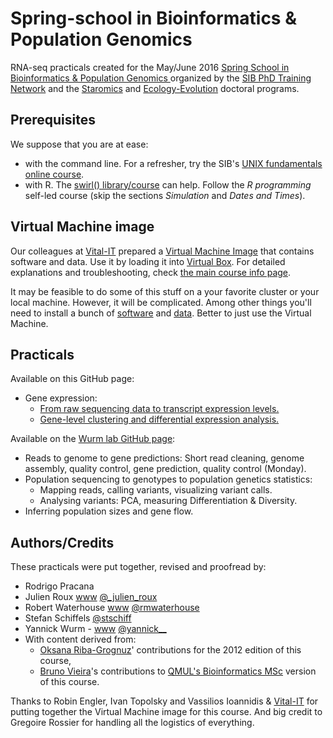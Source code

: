 # Spring-school in Bioinformatics & Population Genomics

RNA-seq practicals created for the May/June 2016 [Spring School in Bioinformatics & Population Genomics ](https://www.isb-sib.ch/events/training/joint-spring-school-bioinformatics-and-population-genomics) organized by the [SIB PhD Training Network](https://www.isb-sib.ch/training/for-sib-phd-students) and the [Staromics](http://biologie.cuso.ch/staromics/welcome/) and [Ecology-Evolution](http://biologie.cuso.ch/ecologie-evolution/welcome/) doctoral programs.

## Prerequisites

We suppose that you are at ease:

 * with the command line. For a refresher, try the SIB's [UNIX fundamentals online course](http://edu.isb-sib.ch/course/view.php?id=82).
 * with R. The [swirl() library/course](http://swirlstats.com) can help. Follow the *R programming* self-led course (skip the sections *Simulation* and *Dates and Times*).

## Virtual Machine image

Our colleagues at [Vital-IT](http://vital-it.ch/) prepared a [Virtual Machine Image](ftp://ftp.vital-it.ch/edu/VM/ubuntuBPG.ova) that contains software and data. Use it by loading it into [Virtual Box](http://virtualbox.org). For detailed explanations and troubleshooting, check [the main course info page](http://edu.isb-sib.ch/course/view.php?id=252).

It may be feasible to do some of this stuff on a your favorite cluster or your local machine. However, it will be complicated. Among other things you'll need to install a bunch of [software](./software) and [data](https://github.com/wurmlab/GenomicsCourse/tree/219100ee0b1a42241010ddfc08836fb459560894/2016-SIB/data). Better to just use the Virtual Machine.


## Practicals
Available on this GitHub page:

* Gene expression:
     * [From raw sequencing data to transcript expression levels.](./practicals/rnaseq/TP1.md)
     * [Gene-level clustering and differential expression analysis.](./practicals/rnaseq/TP2.md)

Available on the [Wurm lab GitHub page](https://github.com/wurmlab/genomicscourse/blob/master/2016-SIB/practicals/index.md):

* Reads to genome to gene predictions:  Short read cleaning, genome assembly, quality control, gene prediction, quality control (Monday).
* Population sequencing to genotypes to population genetics statistics:
     * Mapping reads, calling variants, visualizing variant calls.
     * Analysing variants: PCA, measuring Differentiation & Diversity.
* Inferring population sizes and gene flow.


## Authors/Credits

These practicals were put together, revised and proofread by:
 * Rodrigo Pracana
 * Julien Roux [www](http://www.unil.ch/dee/home/menuinst/people/post-docs--associates/dr-julien-roux.html) [@_julien_roux](http://twitter.com/_julien_roux)
 * Robert Waterhouse [www](http://www.rmwaterhouse.org/) [@rmwaterhouse](http://twitter.com/rmwaterhouse)
 * Stefan Schiffels [@stschiff
](http://twitter.com/stschiff)
 * Yannick Wurm - [www](http://wurmlab.github.io) [@yannick__](http://twitter.com/yannick__)
 * With content derived from:
     * [Oksana Riba-Grognuz](https://www.linkedin.com/in/oksana80)' contributions for the 2012 edition of this course,
     * [Bruno Vieira](http://wurmlab.github.io/team/bmpvieira)'s contributions to [QMUL's Bioinformatics MSc](http://www.sbcs.qmul.ac.uk/postgraduate/masters/index.html) version of this course.

Thanks to Robin Engler, Ivan Topolsky and Vassilios Ioannidis & [Vital-IT](http://www.vital-it.ch) for putting together the Virtual Machine image for this course. And big credit to Gregoire Rossier for handling all the logistics of everything.

